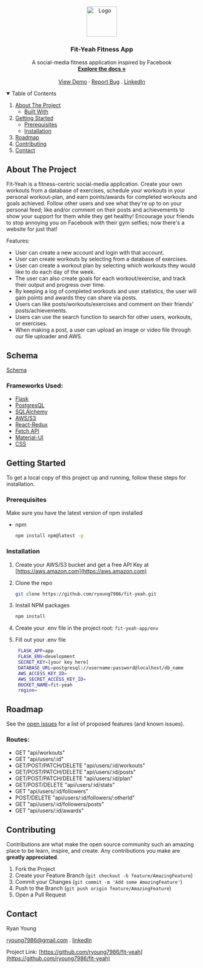 

<!-- PROJECT LOGO -->
<br />
<p align="center">
  <a href="https://github.com/ryoung7986/fit-yeah">
    <img src="https://fit-yeah.s3.amazonaws.com/FY-Logo-3.png" alt="Logo" width="80" height="80">
  </a>

  <h3 align="center">Fit-Yeah Fitness App</h3>

  <p align="center">
    A social-media fitness application inspired by Facebook
    <br />
    <a href="https://github.com/ryoung7986/fit-yeah/blob/main/README.md"><strong>Explore the docs »</strong></a>
    <br />
    <br />
    <a href="http://fit-yeah.herokuapp.com/">View Demo</a>
    ·
    <a href="https://github.com/ryoung7986/fit-yeah/issues">Report Bug</a>
    .
    <a href="https://www.linkedin.com/in/ryan-young-b67a7aab/">LinkedIn</a>
</p>



<!-- TABLE OF CONTENTS -->
<details open="open">
  <summary>Table of Contents</summary>
  <ol>
    <li>
      <a href="#about-the-project">About The Project</a>
      <ul>
        <li><a href="#built-with">Built With</a></li>
      </ul>
    </li>
    <li>
      <a href="#getting-started">Getting Started</a>
      <ul>
        <li><a href="#prerequisites">Prerequisites</a></li>
        <li><a href="#installation">Installation</a></li>
      </ul>
    </li>
    <li><a href="#roadmap">Roadmap</a></li>
    <li><a href="#contributing">Contributing</a></li>
    <li><a href="#contact">Contact</a></li>
  </ol>
</details>



<!-- ABOUT THE PROJECT -->
## About The Project

<!-- [![Product Name Screen Shot][product-screenshot]](https://example.com) -->

Fit-Yeah is a fitness-centric social-media application. Create your own workouts from a database of exercises, schedule your workouts in your personal workout-plan, and earn points/awards for completed workouts and goals achieved. Follow other users and see what they're up to on your personal feed; like and/or comment on their posts and achievements to show your support for them while they get healthy! Encourage your friends to stop annoying you on Facebook with their gym selfies; now there's a website for just that!

Features:
* User can create a new account and login with that account.
* User can create workouts by selecting from a database of exercises.
* User can create a workout plan by selecting which workouts they would like to do each day of the week.
* The user can also create goals for each workout/exercise, and track their output and progress over time.
* By keeping a log of completed workouts and user statistics, the user will gain points and awards they can share via posts.
* Users can like posts/workouts/exercises and comment on their friends' posts/achievements.
* Users can use the search function to search for other users, workouts, or exercises.
* When making a post, a user can upload an image or video file through our file uploader and AWS.

## Schema

[Schema](https://github.com/ryoung7986/fit-yeah/blob/main/planning/schema/fit-yeah-schema.png)


### Frameworks Used:

* [Flask](https://flask.palletsprojects.com/en/1.1.x/)
* [PostgresQL](https://www.postgresql.org/)
* [SQLAlchemy](https://www.sqlalchemy.org/)
* [AWS/S3](https://aws.amazon.com/)
* [React-Redux](https://react-redux.js.org/)
* [Fetch API](https://developer.mozilla.org/en-US/docs/Web/API/Fetch_API)
* [Material-UI](https://material-ui.com/)
* [CSS](https://en.wikipedia.org/wiki/CSS)



<!-- GETTING STARTED -->
## Getting Started

To get a local copy of this project up and running, follow these steps for installation.

### Prerequisites

Make sure you have the latest version of npm installed
* npm
  ```sh
  npm install npm@latest -g
  ```

### Installation

1. Create your AWS/S3 bucket and get a free API Key at [https://aws.amazon.com](https://aws.amazon.com)

2. Clone the repo
   ```sh
   git clone https://github.com/ryoung7986/fit-yeah.git
   ```
3. Install NPM packages
   ```sh
   npm install
   ```
4. Create your .env file in the project root: `fit-yeah-app/env`

5. Fill out your .env file
   ```sh
    FLASK_APP=app
    FLASK_ENV=development
    SECRET_KEY=[your key here]
    DATABASE_URL=postgresql://username:password@localhost/db_name
    AWS_ACCESS_KEY_ID=
    AWS_SECRET_ACCESS_KEY_ID=
    BUCKET_NAME=fit-yeah
    region=
   ```



<!-- USAGE EXAMPLES -->
<!-- ## Usage

Use this space to show useful examples of how a project can be used. Additional screenshots, code examples and demos work well in this space. You may also link to more resources.

_For more examples, please refer to the [Documentation](https://example.com)_ -->



<!-- ROADMAP -->
## Roadmap

See the [open issues](https://github.com/ryoung7986/fit-yeah/issues) for a list of proposed features (and known issues).

### Routes:
- GET "api/workouts"
- GET "api/users/:id"
- GET/POST/PATCH/DELETE "api/users/:id/workouts"
- GET/POST/PATCH/DELETE "api/users/:id/posts"
- GET/POST/PATCH/DELETE "api/users/:id/plan"
- GET/POST/DELETE "api/users/:id/stats"
- GET "api/users/:id/followers"
- POST/DELETE "api/users/:id/followers/:otherId"
- GET "api/users/:id/followers/posts"
- GET "api/users/:id/awards"



<!-- CONTRIBUTING -->
## Contributing

Contributions are what make the open source community such an amazing place to be learn, inspire, and create. Any contributions you make are **greatly appreciated**.

1. Fork the Project
2. Create your Feature Branch (`git checkout -b feature/AmazingFeature`)
3. Commit your Changes (`git commit -m 'Add some AmazingFeature'`)
4. Push to the Branch (`git push origin feature/AmazingFeature`)
5. Open a Pull Request


<!-- CONTACT -->
## Contact


Ryan Young

ryoung7986@gmail.com . [linkedIn](https://www.linkedin.com/in/ryan-young-b67a7aab/)

Project Link: [https://github.com/ryoung7986/fit-yeah](https://github.com/ryoung7986/fit-yeah)
